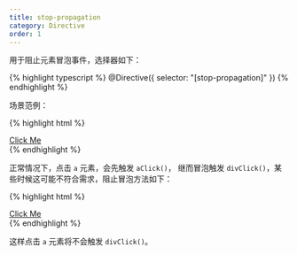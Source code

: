 ```yaml
---
title: stop-propagation
category: Directive
order: 1
---
```


用于阻止元素冒泡事件，选择器如下：

{% highlight typescript %}
@Directive({
  selector: "[stop-propagation]"
})
{% endhighlight %}


场景范例：

{% highlight html %}
 <div (click)="divClick()">
  <a href="javascript:void(0)" (click)="aClick()">Click Me</a>
</div>
{% endhighlight %}

正常情况下，点击 `a` 元素，会先触发 `aClick()`，  继而冒泡触发 `divClick()`，某些时候这可能不符合需求，阻止冒泡方法如下：

{% highlight html %}
 <div (click)="divClick()">
  <a href="javascript:void(0)" (click)="aClick()" stop-propagation>Click Me</a>
</div>
{% endhighlight %}

这样点击 `a` 元素将不会触发 `divClick()`。

